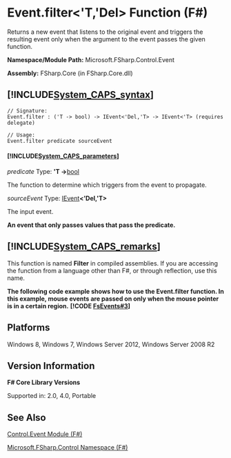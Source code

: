 # Event.filter<'T,'Del> Function (F#)

Returns a new event that listens to the original event and triggers the resulting event only when the argument to the event passes the given function.

**Namespace/Module Path:** Microsoft.FSharp.Control.Event

**Assembly:** FSharp.Core (in FSharp.Core.dll)


## [!INCLUDE[System_CAPS_syntax](//System/Token/System_CAPS_syntax_md.md)]

```
// Signature:
Event.filter : ('T -> bool) -> IEvent<'Del,'T> -> IEvent<'T> (requires delegate)

// Usage:
Event.filter predicate sourceEvent
```

#### [!INCLUDE[System_CAPS_parameters](//System/Token/System_CAPS_parameters_md.md)]
*predicate*
Type: **'T -&gt;**[bool](http://msdn.microsoft.com/en-us/library/89c0cf9c-49ce-4207-a3be-555851a67dd5)


The function to determine which triggers from the event to propagate.


*sourceEvent*
Type: [IEvent](http://msdn.microsoft.com/en-us/library/8dbca0df-f8a1-40bd-8d50-aa26f6a8b862)**&lt;'Del,'T&gt;**


The input event.



**An event that only passes values that pass the predicate.**
## [!INCLUDE[System_CAPS_remarks](//System/Token/System_CAPS_remarks_md.md)]
This function is named **Filter** in compiled assemblies. If you are accessing the function from a language other than F#, or through reflection, use this name.

**The following code example shows how to use the Event.filter function. In this example, mouse events are passed on only when the mouse pointer is in a certain region.**
**[!CODE [FsEvents#3](../CodeSnippet/VS_Snippets_Fsharp/fsevents/FSharp/fs/program.fs#3)]**
## Platforms
Windows 8, Windows 7, Windows Server 2012, Windows Server 2008 R2


## Version Information
**F# Core Library Versions**

Supported in: 2.0, 4.0, Portable




## See Also
[Control.Event Module &#40;F&#35;&#41;](Control.Event+Module+28%F%2329%.md)

[Microsoft.FSharp.Control Namespace &#40;F&#35;&#41;](Microsoft.FSharp.Control+Namespace+28%F%2329%.md)

